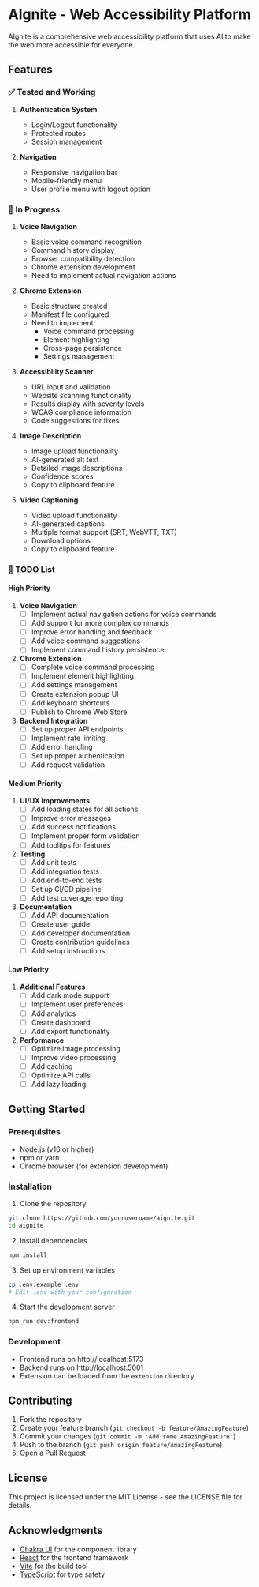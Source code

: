 # AIgnite - Web Accessibility Platform

AIgnite is a comprehensive web accessibility platform that uses AI to make the web more accessible for everyone.

## Features

### ✅ Tested and Working
1. **Authentication System**
   - Login/Logout functionality
   - Protected routes
   - Session management

2. **Navigation**
   - Responsive navigation bar
   - Mobile-friendly menu
   - User profile menu with logout option

### 🚧 In Progress
1. **Voice Navigation**
   - Basic voice command recognition
   - Command history display
   - Browser compatibility detection
   - Chrome extension development
   - Need to implement actual navigation actions

2. **Chrome Extension**
   - Basic structure created
   - Manifest file configured
   - Need to implement:
     - Voice command processing
     - Element highlighting
     - Cross-page persistence
     - Settings management

3. **Accessibility Scanner**
   - URL input and validation
   - Website scanning functionality
   - Results display with severity levels
   - WCAG compliance information
   - Code suggestions for fixes

4. **Image Description**
   - Image upload functionality
   - AI-generated alt text
   - Detailed image descriptions
   - Confidence scores
   - Copy to clipboard feature

5. **Video Captioning**
   - Video upload functionality
   - AI-generated captions
   - Multiple format support (SRT, WebVTT, TXT)
   - Download options
   - Copy to clipboard feature

### 📝 TODO List

#### High Priority
1. **Voice Navigation**
   - [ ] Implement actual navigation actions for voice commands
   - [ ] Add support for more complex commands
   - [ ] Improve error handling and feedback
   - [ ] Add voice command suggestions
   - [ ] Implement command history persistence

2. **Chrome Extension**
   - [ ] Complete voice command processing
   - [ ] Implement element highlighting
   - [ ] Add settings management
   - [ ] Create extension popup UI
   - [ ] Add keyboard shortcuts
   - [ ] Publish to Chrome Web Store

3. **Backend Integration**
   - [ ] Set up proper API endpoints
   - [ ] Implement rate limiting
   - [ ] Add error handling
   - [ ] Set up proper authentication
   - [ ] Add request validation

#### Medium Priority
1. **UI/UX Improvements**
   - [ ] Add loading states for all actions
   - [ ] Improve error messages
   - [ ] Add success notifications
   - [ ] Implement proper form validation
   - [ ] Add tooltips for features

2. **Testing**
   - [ ] Add unit tests
   - [ ] Add integration tests
   - [ ] Add end-to-end tests
   - [ ] Set up CI/CD pipeline
   - [ ] Add test coverage reporting

3. **Documentation**
   - [ ] Add API documentation
   - [ ] Create user guide
   - [ ] Add developer documentation
   - [ ] Create contribution guidelines
   - [ ] Add setup instructions

#### Low Priority
1. **Additional Features**
   - [ ] Add dark mode support
   - [ ] Implement user preferences
   - [ ] Add analytics
   - [ ] Create dashboard
   - [ ] Add export functionality

2. **Performance**
   - [ ] Optimize image processing
   - [ ] Improve video processing
   - [ ] Add caching
   - [ ] Optimize API calls
   - [ ] Add lazy loading

## Getting Started

### Prerequisites
- Node.js (v16 or higher)
- npm or yarn
- Chrome browser (for extension development)

### Installation
1. Clone the repository
```bash
git clone https://github.com/yourusername/aignite.git
cd aignite
```

2. Install dependencies
```bash
npm install
```

3. Set up environment variables
```bash
cp .env.example .env
# Edit .env with your configuration
```

4. Start the development server
```bash
npm run dev:frontend
```

### Development
- Frontend runs on http://localhost:5173
- Backend runs on http://localhost:5001
- Extension can be loaded from the `extension` directory

## Contributing
1. Fork the repository
2. Create your feature branch (`git checkout -b feature/AmazingFeature`)
3. Commit your changes (`git commit -m 'Add some AmazingFeature'`)
4. Push to the branch (`git push origin feature/AmazingFeature`)
5. Open a Pull Request

## License
This project is licensed under the MIT License - see the LICENSE file for details.

## Acknowledgments
- [Chakra UI](https://chakra-ui.com/) for the component library
- [React](https://reactjs.org/) for the frontend framework
- [Vite](https://vitejs.dev/) for the build tool
- [TypeScript](https://www.typescriptlang.org/) for type safety

